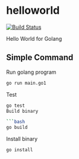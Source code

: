 # helloworld

[![Build Status](https://cloud.drone.io/api/badges/go-training/helloworld/status.svg)](https://cloud.drone.io/go-training/helloworld)

Hello World for Golang

## Simple Command
Run golang program
```bash
go run main.go1
```
Test
```bash
go test
Build binary

```bash
go build
```
Install binary
```bash
go install
```